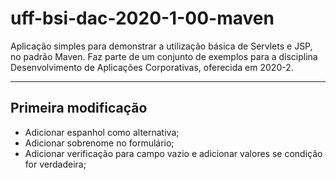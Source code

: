 # uff-bsi-dac-2020-1-00-maven
Aplicação simples para demonstrar a utilização básica de Servlets e JSP, no padrão Maven. Faz parte de um conjunto de exemplos para a disciplina Desenvolvimento de Aplicações Corporativas, oferecida em 2020-2.
- - - -
## Primeira modificação

* Adicionar espanhol como alternativa;
* Adicionar sobrenome no formulário;
* Adicionar verificação para campo vazio e adicionar valores se condição for verdadeira;
